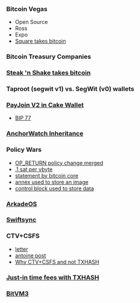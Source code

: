 ### Bitcoin Vegas
* Open Source
* Ross
* Expo
* [Square takes bitcoin](https://block.xyz/inside/block-to-roll-out-bitcoin-payments-on-square)

### Bitcoin Treasury Companies

### [Steak 'n Shake takes bitcoin](https://x.com/SteaknShake/status/1923426316478558571)

### Taproot (segwit v1) vs. SegWit (v0) wallets

### [PayJoin V2 in Cake Wallet](https://x.com/cakewallet/status/1924594310202155069)
* [BIP 77](https://github.com/bitcoin/bips/blob/master/bip-0077.md)

### [AnchorWatch Inheritance](https://x.com/AnchorWatch/status/1935034851268157751)

### Policy Wars
* [OP_RETURN policy change merged](https://github.com/bitcoin/bitcoin/pull/32406)
* [.1 sat per vbyte](https://x.com/ottosch_/status/1935712233230639176)
* [statement by bitcoin core](https://bitcoincore.org/en/2025/06/06/relay-statement/)
* [annex used to store an image](https://x.com/mononautical/status/1921180666831499737)
* [control block used to store data](https://x.com/rot13maxi/status/1923087628594794800)

### [ArkadeOS](https://x.com/bergealex4/status/1929590827749376189)

### [Swiftsync](https://delvingbitcoin.org/t/swiftsync-speeding-up-ibd-with-pre-generated-hints-poc/1562/2)

### CTV+CSFS
* [letter](https://groups.google.com/g/bitcoindev/c/KJF6A55DPJ8)
* [antoine post](https://groups.google.com/g/bitcoindev/c/-qJc1EWQzY0)
* [Why CTV+CSFS and not TXHASH](https://delvingbitcoin.org/t/why-ctv-csfs-and-not-txhash)

### [Just-in time fees with TXHASH](https://delvingbitcoin.org/t/jit-fees-with-txhash-comparing-options-for-sponsorring-and-stacking)

### [BitVM3](https://delvingbitcoin.org/t/garbled-circuits-and-bitvm3)
